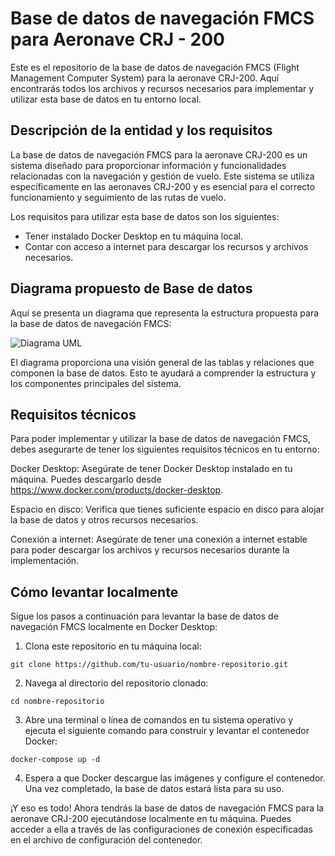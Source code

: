 # Base de datos de navegación FMCS para Aeronave CRJ - 200

Este es el repositorio de la base de datos de navegación FMCS (Flight Management Computer System) para la aeronave CRJ-200. Aquí encontrarás todos los archivos y recursos necesarios para implementar y utilizar esta base de datos en tu entorno local.

## Descripción de la entidad y los requisitos

La base de datos de navegación FMCS para la aeronave CRJ-200 es un sistema diseñado para proporcionar información y funcionalidades relacionadas con la navegación y gestión de vuelo. Este sistema se utiliza específicamente en las aeronaves CRJ-200 y es esencial para el correcto funcionamiento y seguimiento de las rutas de vuelo.

Los requisitos para utilizar esta base de datos son los siguientes:

- Tener instalado Docker Desktop en tu máquina local.
- Contar con acceso a internet para descargar los recursos y archivos necesarios.

## Diagrama propuesto de Base de datos

Aquí se presenta un diagrama que representa la estructura propuesta para la base de datos de navegación FMCS:

![Diagrama UML](https://github.com/NatiBilbao/BaseDeDatosNavegacionFMCSAeronaveCRJ200-BDDA/blob/master/Diagrama%20EER%20-%20Base%20de%20Datos%20de%20Navegaci%C3%B3n%20FMCS%20%20para%20Aeronave%20CJR-200.png)

El diagrama proporciona una visión general de las tablas y relaciones que componen la base de datos. Esto te ayudará a comprender la estructura y los componentes principales del sistema.

## Requisitos técnicos

Para poder implementar y utilizar la base de datos de navegación FMCS, debes asegurarte de tener los siguientes requisitos técnicos en tu entorno:

Docker Desktop: Asegúrate de tener Docker Desktop instalado en tu máquina. Puedes descargarlo desde https://www.docker.com/products/docker-desktop.

Espacio en disco: Verifica que tienes suficiente espacio en disco para alojar la base de datos y otros recursos necesarios.

Conexión a internet: Asegúrate de tener una conexión a internet estable para poder descargar los archivos y recursos necesarios durante la implementación.

## Cómo levantar localmente

Sigue los pasos a continuación para levantar la base de datos de navegación FMCS localmente en Docker Desktop:

   1. Clona este repositorio en tu máquina local:
    
    git clone https://github.com/tu-usuario/nombre-repositorio.git

   2. Navega al directorio del repositorio clonado:
    
    cd nombre-repositorio

   3. Abre una terminal o línea de comandos en tu sistema operativo y ejecuta el siguiente comando para construir y levantar el contenedor Docker:
    
    docker-compose up -d

   4. Espera a que Docker descargue las imágenes y configure el contenedor. Una vez completado, la base de datos estará lista para su uso.

¡Y eso es todo! Ahora tendrás la base de datos de navegación FMCS para la aeronave CRJ-200 ejecutándose localmente en tu máquina. Puedes acceder a ella a través de las configuraciones de conexión especificadas en el archivo de configuración del contenedor.
